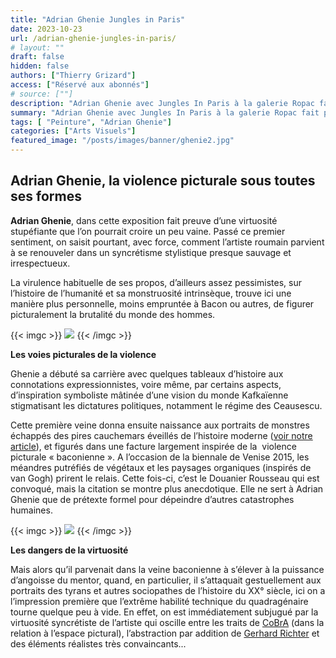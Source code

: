 ```yaml
---
title: "Adrian Ghenie Jungles in Paris"
date: 2023-10-23
url: /adrian-ghenie-jungles-in-paris/ 
# layout: ""
draft: false
hidden: false
authors: ["Thierry Grizard"]
access: ["Réservé aux abonnés"]
# source: [""]
description: "Adrian Ghenie avec Jungles In Paris à la galerie Ropac fait preuve d'une virtuosité stupéfiante à travers un syncrétisme stylistique presque sauvage"
summary: "Adrian Ghenie avec Jungles In Paris à la galerie Ropac fait preuve d'une virtuosité stupéfiante à travers un syncrétisme stylistique presque sauvage"
tags: [ "Peinture", "Adrian Ghenie"]
categories: ["Arts Visuels"]
featured_image: "/posts/images/banner/ghenie2.jpg"
---
```

## Adrian Ghenie, la violence picturale sous toutes ses formes

**Adrian Ghenie**, dans cette exposition fait preuve d’une virtuosité stupéfiante que l’on pourrait croire un peu vaine. Passé ce premier sentiment, on saisit pourtant, avec force, comment l’artiste roumain parvient à se renouveler dans un syncrétisme stylistique presque sauvage et irrespectueux.

La virulence habituelle de ses propos, d’ailleurs assez pessimistes, sur l’histoire de l’humanité et sa monstruosité intrinsèque, trouve ici une manière plus personnelle, moins empruntée à Bacon ou autres, de figurer picturalement la brutalité du monde des hommes.

{{< imgc >}} ![](/posts/images/ghenie/adrian-gheniejungles-in-parispaintingthaddaeus-ropacexhibitionparisfrance2018-7.jpg) {{< /imgc >}}

**Les voies picturales de la violence**

Ghenie a débuté sa carrière avec quelques tableaux d’histoire aux connotations expressionnistes, voire même, par certains aspects, d’inspiration symboliste mâtinée d’une vision du monde Kafkaïenne stigmatisant les dictatures politiques, notamment le régime des Ceausescu.

Cette première veine donna ensuite naissance aux portraits de monstres échappés des pires cauchemars éveillés de l’histoire moderne ([voir notre article](/adrian-ghenie/)), et figurés dans une facture largement inspirée de la  violence picturale « baconienne ». A l’occasion de la biennale de Venise 2015, les méandres putréfiés de végétaux et les paysages organiques (inspirés de van Gogh) prirent le relais. Cette fois-ci, c’est le Douanier Rousseau qui est convoqué, mais la citation se montre plus anecdotique. Elle ne sert à Adrian Ghenie que de prétexte formel pour dépeindre d’autres catastrophes humaines.

{{< imgc >}} ![](/posts/images/ghenie/adrian-gheniejungles-in-parispaintingthaddaeus-ropacexhibitionparisfrance2018-12.jpg) {{< /imgc >}}

**Les dangers de la virtuosité**

Mais alors qu’il parvenait dans la veine baconienne à s’élever à la puissance d’angoisse du mentor, quand, en particulier, il s’attaquait gestuellement aux portraits des tyrans et autres sociopathes de l’histoire du XX° siècle, ici on a l’impression première que l’extrême habilité technique du quadragénaire tourne quelque peu à vide. En effet, on est immédiatement subjugué par la virtuosité syncrétiste de l’artiste qui oscille entre les traits de [CoBrA](/karel-appel-humaniste-barbare/) (dans la relation à l’espace pictural), l’abstraction par addition de [Gerhard Richter](/tags/gerhard-richter/) et des éléments réalistes très convaincants...
